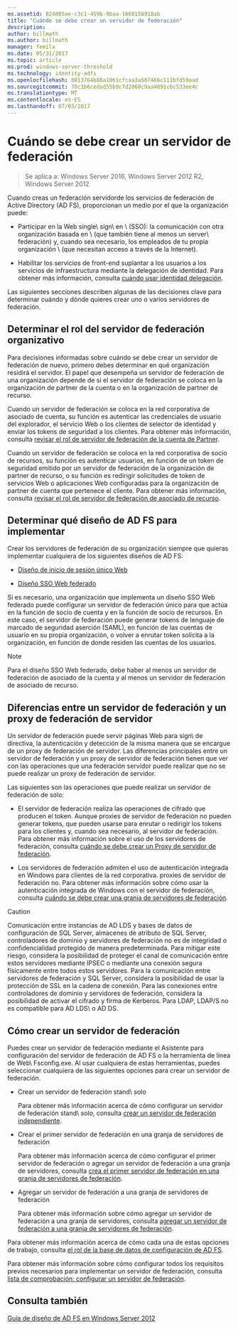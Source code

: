 ```yaml
---
ms.assetid: 824005ae-c3c1-459b-9baa-1660158918ab
title: "Cuándo se debe crear un servidor de federación"
description: 
author: billmath
ms.author: billmath
manager: femila
ms.date: 05/31/2017
ms.topic: article
ms.prod: windows-server-threshold
ms.technology: identity-adfs
ms.openlocfilehash: 8013764b88a1061cfcaa3a507466c111bfd59aad
ms.sourcegitcommit: 70c1b6cedad55b9c7d2068c9aa4891c6c533ee4c
ms.translationtype: MT
ms.contentlocale: es-ES
ms.lasthandoff: 07/03/2017
---
```

# <a name="when-to-create-a-federation-server"></a>Cuándo se debe crear un servidor de federación

>Se aplica a: Windows Server 2016, Windows Server 2012 R2, Windows Server 2012

Cuando creas un federación servidorde los servicios de federación de Active Directory \(AD FS\), proporcionan un medio por el que la organización puede:  
  
-   Participar en la Web single\ sign\ en \ (SSO\): la comunicación con otra organización basada en \ (que también tiene al menos un server\ federación) y, cuando sea necesario, los empleados de tu propia organización \ (que necesitan acceso a través de la Internet\).  
  
-   Habilitar los servicios de front-end suplantar a los usuarios a los servicios de infraestructura mediante la delegación de identidad. Para obtener más información, consulta [cuándo usar identidad delegación](When-to-Use-Identity-Delegation.md).  
  
Las siguientes secciones describen algunas de las decisiones clave para determinar cuándo y dónde quieres crear uno o varios servidores de federación.  
  
## <a name="determine-the-organizational-role-for-the-federation-server"></a>Determinar el rol del servidor de federación organizativo  
Para decisiones informadas sobre cuándo se debe crear un servidor de federación de nuevo, primero debes determinar en qué organización residirá el servidor. El papel que desempeña un servidor de federación de una organización depende de si el servidor de federación se coloca en la organización de partner de la cuenta o en la organización de partner de recurso.  
  
Cuando un servidor de federación se coloca en la red corporativa de asociado de cuenta, su función es autenticar las credenciales de usuario del explorador, el servicio Web o los clientes de selector de identidad y enviar los tokens de seguridad a los clientes. Para obtener más información, consulta [revisar el rol de servidor de federación de la cuenta de Partner](Review-the-Role-of-the-Federation-Server-in-the-Account-Partner.md).  
  
Cuando un servidor de federación se coloca en la red corporativa de socio de recursos, su función es autenticar usuarios, en función de un token de seguridad emitido por un servidor de federación de la organización de partner de recurso, o su función es redirigir solicitudes de token de servicios Web o aplicaciones Web configuradas para la organización de partner de cuenta que pertenece el cliente. Para obtener más información, consulta [revisar el rol de servidor de federación de asociado de recurso](Review-the-Role-of-the-Federation-Server-in-the-Resource-Partner.md).  
  
## <a name="determine-which-ad-fs-design-to-deploy"></a>Determinar qué diseño de AD FS para implementar  
Crear los servidores de federación de su organización siempre que quieras implementar cualquiera de los siguientes diseños de AD FS:  
  
-   [Diseño de inicio de sesión único Web](Web-SSO-Design.md)  
  
-   [Diseño SSO Web federado](Federated-Web-SSO-Design.md)  
  
Si es necesario, una organización que implementa un diseño SSO Web federado puede configurar un servidor de federación único para que actúa en la función de socio de cuenta y en la función de socio de recursos. En este caso, el servidor de federación puede generar tokens de lenguaje de marcado de seguridad aserción \(SAML\), en función de las cuentas de usuario en su propia organización, o volver a enrutar token solicita a la organización, en función de donde residen las cuentas de los usuarios.  
  
> [!NOTE]  
> Para el diseño SSO Web federado, debe haber al menos un servidor de federación de asociado de la cuenta y al menos un servidor de federación de asociado de recurso.  
  
## <a name="differences-between-a-federation-server-and-a-federation-server-proxy"></a>Diferencias entre un servidor de federación y un proxy de federación de servidor  
Un servidor de federación puede servir páginas Web para sign\ de directiva, la autenticación y detección de la misma manera que se encargue de un proxy de federación de servidor. Las diferencias principales entre un servidor de federación y un proxy de servidor de federación tienen que ver con las operaciones que una federación servidor puede realizar que no se puede realizar un proxy de federación de servidor.  
  
Las siguientes son las operaciones que puede realizar un servidor de federación de solo:  
  
-   El servidor de federación realiza las operaciones de cifrado que producen el token. Aunque proxies de servidor de federación no pueden generar tokens, que pueden usarse para enrutar o redirigir los tokens para los clientes y, cuando sea necesario, al servidor de federación. Para obtener más información sobre el uso de los servidores de federación, consulta [cuándo se debe crear un Proxy de servidor de federación](When-to-Create-a-Federation-Server-Proxy.md).  
  
-   Los servidores de federación admiten el uso de autenticación integrada en Windows para clientes de la red corporativa. proxies de servidor de federación no. Para obtener más información sobre cómo usar la autenticación integrada de Windows con el servidor de federación, consulta [cuándo se debe crear una granja de servidores de federación](When-to-Create-a-Federation-Server-Farm.md).  
  
> [!CAUTION]  
> Comunicación entre instancias de AD LDS y bases de datos de configuración de SQL Server, almacenes de atributo de SQL Server, controladores de dominio y servidores de federación no es de integridad o confidencialidad protegido de manera predeterminada. Para mitigar este riesgo, considera la posibilidad de proteger el canal de comunicación entre estos servidores mediante IPSEC o mediante una conexión segura físicamente entre todos estos servidores. Para la comunicación entre servidores de federación y SQL Server, considera la posibilidad de usar la protección de SSL en la cadena de conexión. Para las conexiones entre controladores de dominio y servidores de federación, considera la posibilidad de activar el cifrado y firma de Kerberos. Para LDAP, LDAP\/S no es compatible para AD LDS\ o AD DS.  
  
## <a name="how-to-create-a-federation-server"></a>Cómo crear un servidor de federación  
Puedes crear un servidor de federación mediante el Asistente para configuración del servidor de federación de AD FS o la herramienta de línea de Web\ Fsconfig.exe. Al usar cualquiera de estas herramientas, puedes seleccionar cualquiera de las siguientes opciones para crear un servidor de federación.  
  
-   Crear un servidor de federación stand\ solo  
  
    Para obtener más información acerca de cómo configurar un servidor de federación stand\ solo, consulta [crear un servidor de federación independiente](../../ad-fs/deployment/Create-a-Stand-Alone-Federation-Server.md).  
  
-   Crear el primer servidor de federación en una granja de servidores de federación  
  
    Para obtener más información acerca de cómo configurar el primer servidor de federación o agregar un servidor de federación a una granja de servidores, consulta [crea el primer servidor de federación en una granja de servidores de federación](../../ad-fs/deployment/Create-the-First-Federation-Server-in-a-Federation-Server-Farm.md).  
  
-   Agregar un servidor de federación a una granja de servidores de federación  
  
    Para obtener más información sobre cómo agregar un servidor de federación a una granja de servidores, consulta [agregar un servidor de federación a una granja de servidores de federación](../../ad-fs/deployment/Add-a-Federation-Server-to-a-Federation-Server-Farm.md).  
  
Para obtener más información acerca de cómo cada una de estas opciones de trabajo, consulta [el rol de la base de datos de configuración de AD FS](../../ad-fs/technical-reference/The-Role-of-the-AD-FS-Configuration-Database.md).  
  
Para obtener más información sobre cómo configurar todos los requisitos previos necesarios para implementar un servidor de federación, consulta [lista de comprobación: configurar un servidor de federación](../../ad-fs/deployment/Checklist--Setting-Up-a-Federation-Server.md).  
  
## <a name="see-also"></a>Consulta también
[Guía de diseño de AD FS en Windows Server 2012](AD-FS-Design-Guide-in-Windows-Server-2012.md)

